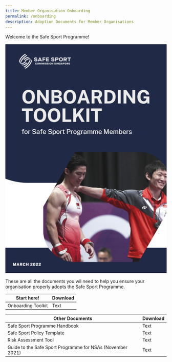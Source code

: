 ```yaml
---
title: Member Organisation Onboarding
permalink: /onboarding
description: Adoption Documents for Member Organisations
---
```

Welcome to the Safe Sport Programme!

![](/images/Onboarding%20Toolkit.png)

These are all the documents you wil need to help you ensure your organisation properly adopts the Safe Sport Programme.



| **Start here!** | Download | 
| -------- | -------- | 
| Onboarding Toolkit  | Text     | 

| **Other Documents** | Download | 
| -------- | -------- | 
| Safe Sport Programme Handbook   | Text     | 
| Safe Sport Policy Template    | Text     |
| Risk Assessment Tool   | Text     | 
| Guide to the Safe Sport Programme for NSAs (November 2021)  | Text     |